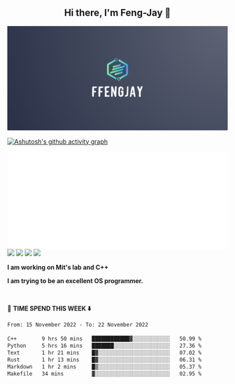 <h2 align="center"> Hi there, I'm Feng-Jay 👋 </h2>  

![](https://github.com/Feng-Jay/DataStruct/blob/master/Image/1.png)  

[![Ashutosh's github activity graph](https://activity-graph.herokuapp.com/graph?username=Feng-Jay&theme=github)](https://github.com/ashutosh00710/github-readme-activity-graph)



<img src='/metrics.plugin.achievements.compact.svg' align='right' />

![](https://visitor-badge.glitch.me/badge?page_id=Feng-Jay.readme)
![](https://img.shields.io/badge/Concentrate-Cpp-blue)
![](https://img.shields.io/badge/Rust-primer-orange)
![](https://img.shields.io/badge/Target-OS-9cf)  

<p align="left"><b>
I am working on Mit's lab and C++

I am trying to be an excellent OS programmer. 
</b></p>
<!-- ![Achievement]() -->

<!-- <img align="right" src="https://github-readme-stats.vercel.app/api?username=Feng-Jay&show_icons=true&icon_color=CE1D2D&text_color=718096&bg_color=ffffff&hide_title=true" /> -->
<!-- ![Calendar]() -->
<!-- <img src='/metrics.plugin.isocalendar.fullyear.svg' align='center' />   -->
<!-- 
<img src='metrics.plugin.stargazers.svg' align='right' width='200' height='200'> -->

&emsp;

<!-- ![Metrics](/github-metrics.svg) -->

📘 **TIME SPEND THIS WEEK ⬇️**
<!--START_SECTION:waka-->

```text
From: 15 November 2022 - To: 22 November 2022

C++        9 hrs 50 mins   ████████████▓░░░░░░░░░░░░   50.99 %
Python     5 hrs 16 mins   ███████░░░░░░░░░░░░░░░░░░   27.36 %
Text       1 hr 21 mins    █▓░░░░░░░░░░░░░░░░░░░░░░░   07.02 %
Rust       1 hr 13 mins    █▓░░░░░░░░░░░░░░░░░░░░░░░   06.31 %
Markdown   1 hr 2 mins     █▒░░░░░░░░░░░░░░░░░░░░░░░   05.37 %
Makefile   34 mins         ▓░░░░░░░░░░░░░░░░░░░░░░░░   02.95 %
```

<!--END_SECTION:waka-->

